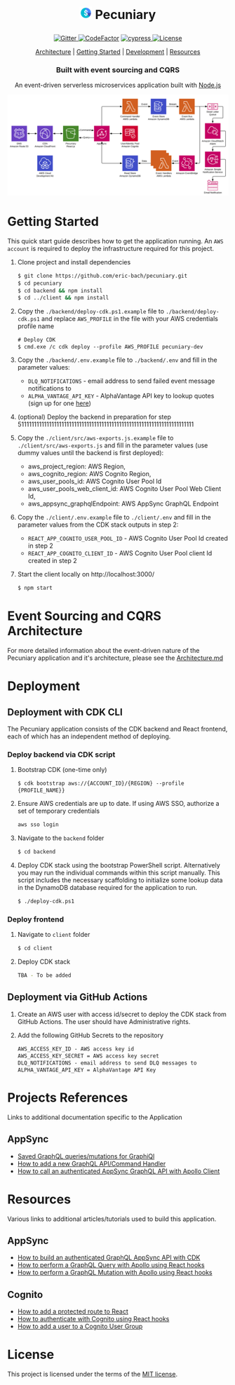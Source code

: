 <h1 align="center">
  <p align="center">
    <img src="diagrams/icon.png" height="28" width="28" alt="icon">
    Pecuniary
  </p>
</h1>

<p align="center">
  <a href="https://gitter.im/pecuniary/community">
    <img src="https://img.shields.io/gitter/room/pecuniary/community" alt="Gitter"/>
  </a>
  <a href="https://www.codefactor.io/repository/github/eric-bach/pecuniary"><img src="https://www.codefactor.io/repository/github/eric-bach/pecuniary/badge" alt="CodeFactor" /></a>
  <a href="https://cypress.io">
    <img src="https://img.shields.io/badge/cypress.io-tests-green.svg?style=flat-square" alt="cypress"/>
  </a>
  <a href="https://github.com/eric-bach/pecuniary/blob/master/LICENSE">
    <img src="https://img.shields.io/badge/license-MIT-green.svg" alt="License" />
  </a>
</p>

<p align="center">
  <a href="ARCHITECTURE.md">Architecture</a> |
  <a href="#getting-started">Getting Started</a> |
  <a href="#deployment">Development</a> |
  <a href="#project-resources">Resources</a>
</p>

<h3 align="center">
  Built with event sourcing and CQRS
</h3>

<p align="center">
  An event-driven serverless microservices application built with <a href="https://nodejs.org">Node.js</a>
</p>

![Top Level](diagrams/toplevel.jpg)

# Getting Started

This quick start guide describes how to get the application running. An `AWS account` is required to deploy the infrastructure required for this project.

1. Clone project and install dependencies

   ```bash
   $ git clone https://github.com/eric-bach/pecuniary.git
   $ cd pecuniary
   $ cd backend && npm install
   $ cd ../client && npm install
   ```

2. Copy the `./backend/deploy-cdk.ps1.example` file to `./backend/deploy-cdk.ps1` and replace `AWS_PROFILE` in the file with your AWS credentials profile name

   ```
   # Deploy CDK
   $ cmd.exe /c cdk deploy --profile AWS_PROFILE pecuniary-dev
   ```

3. Copy the `./backend/.env.example` file to `./backend/.env` and fill in the parameter values:

   - `DLQ_NOTIFICATIONS` - email address to send failed event message notifications to
   - `ALPHA_VANTAGE_API_KEY` - AlphaVantage API key to lookup quotes (sign up for one [here](https://www.alphavantage.co))

4. (optional) Deploy the backend in preparation for step 5111111111111111111111111111111111111111111111111111111111111111111111

5. Copy the `./client/src/aws-exports.js.example` file to `./client/src/aws-exports.js` and fill in the parameter values (use dummy values until the backend is first deployed):

   - aws_project_region: AWS Region,
   - aws_cognito_region: AWS Cognito Region,
   - aws_user_pools_id: AWS Cognito User Pool Id
   - aws_user_pools_web_client_id: AWS Cognito User Pool Web Client Id,
   - aws_appsync_graphqlEndpoint: AWS AppSync GraphQL Endpoint

6. Copy the `./client/.env.example` file to `./client/.env` and fill in the parameter values from the CDK stack outputs in step 2:

   - `REACT_APP_COGNITO_USER_POOL_ID` - AWS Cognito User Pool Id created in step 2
   - `REACT_APP_COGNITO_CLIENT_ID` - AWS Cognito User Pool client Id created in step 2

7. Start the client locally on http://localhost:3000/

   ```bash
   $ npm start
   ```

# Event Sourcing and CQRS Architecture

For more detailed information about the event-driven nature of the Pecuniary application and it's architecture, please see the [Architecture.md](ARCHITECTURE.md)

# Deployment

## Deployment with CDK CLI

The Pecuniary application consists of the CDK backend and React frontend, each of which has an independent method of deploying.

### Deploy backend via CDK script

1. Bootstrap CDK (one-time only)

   ```
   $ cdk bootstrap aws://{ACCOUNT_ID}/{REGION} --profile {PROFILE_NAME}}
   ```

2. Ensure AWS credentials are up to date. If using AWS SSO, authorize a set of temporary credentials

   ```bash
   aws sso login
   ```

3. Navigate to the `backend` folder

   ```bash
   $ cd backend
   ```

4. Deploy CDK stack using the bootstrap PowerShell script. Alternatively you may run the individual commands within this script manually. This script includes the necessary scaffolding to initialize some lookup data in the DynamoDB database required for the application to run.

   ```bash
   $ ./deploy-cdk.ps1
   ```

### Deploy frontend

1. Navigate to `client` folder

   ```bash
   $ cd client
   ```

2. Deploy CDK stack

   ```bash
   TBA - To be added
   ```

## Deployment via GitHub Actions

1. Create an AWS user with access id/secret to deploy the CDK stack from GitHub Actions. The user should have Administrative rights.

2. Add the following GitHub Secrets to the repository

   ```
   AWS_ACCESS_KEY_ID - AWS access key id
   AWS_ACCESS_KEY_SECRET = AWS access key secret
   DLQ_NOTIFICATIONS - email address to send DLQ messages to
   ALPHA_VANTAGE_API_KEY = AlphaVantage API Key
   ```

# Projects References

Links to additional documentation specific to the Application

## AppSync

- [Saved GraphQL queries/mutations for GraphiQl](docs/GraphQL.md)
- [How to add a new GraphQL API/Command Handler](docs/CommandHandler.md)
- [How to call an authenticated AppSync GraphQL API with Apollo Client](docs/ApolloClient.md)

# Resources

Various links to additional articles/tutorials used to build this application.

## AppSync

- [How to build an authenticated GraphQL AppSync API with CDK](https://github.com/dabit3/build-an-authenticated-api-with-cdk)
- [How to perform a GraphQL Query with Apollo using React hooks](https://www.yannisspyrou.com/querying-app-sync-using-react-hooks)
- [How to perform a GraphQL Mutation with Apollo using React hooks](https://www.qualityology.com/tech/connect-to-existing-aws-appsync-api-from-a-react-application/)

## Cognito

- [How to add a protected route to React](https://dev.to/olumidesamuel_/implementing-protected-route-and-authentication-in-react-js-3cl4)
- [How to authenticate with Cognito using React hooks](https://github.com/DevAscend/YT-AWS-Cognito-React-Tutorials)
- [How to add a user to a Cognito User Group](https://bobbyhadz.com/blog/aws-cognito-add-user-to-group)

# License

This project is licensed under the terms of the [MIT license](/LICENSE).
